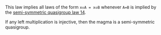 This law implies all laws of the form `x◇A = x◇B` whenever `A=B` is implied by the [semi-symmetric quasigroup law 14](https://teorth.github.io/equational_theories/implications/?14).

If any left multiplication is injective, then the magma is a semi-symmetric quasigroup.
